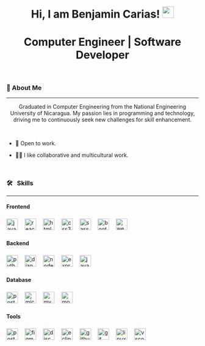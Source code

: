<h1 align='center'> Hi, I am Benjamin Carias! <img src = "https://raw.githubusercontent.com/MartinHeinz/MartinHeinz/master/wave.gif" width = 30px> </h1>
<h1 align="center">Computer Engineer | Software Developer</h1>

<br>

### 🚀 About Me
<hr>

<p align="center">Graduated in Computer Engineering from the National Engineering University of Nicaragua. My passion 
lies in programming and technology, driving me to continuously seek new challenges for skill enhancement.</p>

<br>

- 👐 Open to work.

- 👨‍💻 I like collaborative and multicultural work.

<br>

### 🛠 &nbsp; Skills
<hr

###

<h4 align="left">Frontend</h4>

###

<div align="left">
  <img src="https://cdn.jsdelivr.net/gh/devicons/devicon/icons/javascript/javascript-original.svg" height="30" alt="javascript logo"  />
  <img width="10" />
  <img src="https://cdn.jsdelivr.net/gh/devicons/devicon/icons/react/react-original.svg" height="30" alt="react logo"  />
  <img width="10" />
  <img src="https://cdn.jsdelivr.net/gh/devicons/devicon/icons/html5/html5-original.svg" height="30" alt="html5 logo"  />
  <img width="10" />
  <img src="https://cdn.jsdelivr.net/gh/devicons/devicon/icons/css3/css3-original.svg" height="30" alt="css3 logo"  />
  <img width="10" />
  <img src="https://cdn.jsdelivr.net/gh/devicons/devicon/icons/sass/sass-original.svg" height="30" alt="sass logo"  />
  <img width="10" />
  <img src="https://cdn.jsdelivr.net/gh/devicons/devicon/icons/bootstrap/bootstrap-original.svg" height="30" alt="bootstrap logo"  />
  <img width="10" />
  <img src="https://cdn.jsdelivr.net/gh/devicons/devicon/icons/webpack/webpack-original.svg" height="30" alt="webpack logo"  />
  <img width="10" />
 
###

<h4 align="left">Backend</h4>

###

<div align="left">
  <img src="https://cdn.jsdelivr.net/gh/devicons/devicon/icons/python/python-original.svg" height="30" alt="python logo"  />
  <img width="10" />
  <img src="https://skillicons.dev/icons?i=django" height="30" alt="django logo"  />
  <img width="10" />
  <img src="https://cdn.jsdelivr.net/gh/devicons/devicon/icons/nodejs/nodejs-original.svg" height="30" alt="nodejs logo"  />
  <img width="10" />
  <img src="https://skillicons.dev/icons?i=express" height="30" alt="express logo"  />
  <img width="10" />
  <img src="https://cdn.jsdelivr.net/gh/devicons/devicon/icons/java/java-original.svg" height="30" alt="java logo"  />
</div>

###

<h4 align="left">Database</h4>

###

<div align="left">
  <img src="https://cdn.jsdelivr.net/gh/devicons/devicon/icons/postgresql/postgresql-original.svg" height="30" alt="postgresql logo"  />
  <img width="10" />
  <img src="https://cdn.simpleicons.org/microsoftsqlserver/CC2927" height="30" alt="microsoftsqlserver logo"  />
  <img width="10" />
  <img src="https://cdn.simpleicons.org/mysql/4479A1" height="30" alt="mysql logo"  />
  <img width="10" />
  <img src="https://cdn.simpleicons.org/mongodb/47A248" height="30" alt="mongodb logo"  />
</div>

###

<h4 align="left">Tools</h4>

###

<div align="left">
  <img src="https://cdn.simpleicons.org/postman/FF6C37" height="30" alt="postman logo"  />
  <img width="10" />
  <img src="https://cdn.jsdelivr.net/gh/devicons/devicon/icons/figma/figma-original.svg" height="30" alt="figma logo"  />
  <img width="10" />
  <img src="https://skillicons.dev/icons?i=discord" height="30" alt="discord logo"  />
  <img width="10" />
  <img src="https://skillicons.dev/icons?i=eclipse" height="30" alt="eclipseide logo"  />
  <img width="10" />
  <img src="https://skillicons.dev/icons?i=github" height="30" alt="github logo"  />
  <img width="10" />
  <img src="https://skillicons.dev/icons?i=git" height="30" alt="git logo"  />
  <img width="10" />
  <img src="https://skillicons.dev/icons?i=linux" height="30" alt="linux logo"  />
  <img width="10" />
  <img src="https://skillicons.dev/icons?i=vscode" height="30" alt="vscode logo"  />
</div>

###

